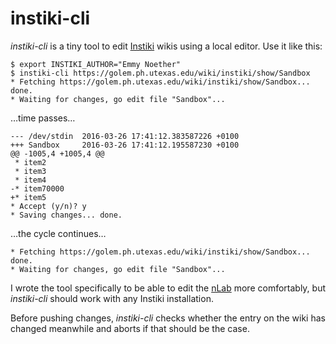 # instiki-cli

*instiki-cli* is a tiny tool to edit
[Instiki](https://golem.ph.utexas.edu/wiki/instiki/show/HomePage) wikis using a
local editor. Use it like this:

    $ export INSTIKI_AUTHOR="Emmy Noether"
    $ instiki-cli https://golem.ph.utexas.edu/wiki/instiki/show/Sandbox
    * Fetching https://golem.ph.utexas.edu/wiki/instiki/show/Sandbox... done.
    * Waiting for changes, go edit file "Sandbox"...

…time passes…

    --- /dev/stdin  2016-03-26 17:41:12.383587226 +0100
    +++ Sandbox     2016-03-26 17:41:12.195587230 +0100
    @@ -1005,4 +1005,4 @@
     * item2
     * item3
     * item4
    -* item70000
    +* item5
    * Accept (y/n)? y
    * Saving changes... done.

…the cycle continues…

    * Fetching https://golem.ph.utexas.edu/wiki/instiki/show/Sandbox... done.
    * Waiting for changes, go edit file "Sandbox"...

I wrote the tool specifically to be able to edit the
[nLab](https://golem.ph.utexas.edu/wiki/instiki/show/Sandbox) more comfortably,
but *instiki-cli* should work with any Instiki installation.

Before pushing changes, *instiki-cli* checks whether the entry on the wiki
has changed meanwhile and aborts if that should be the case.

